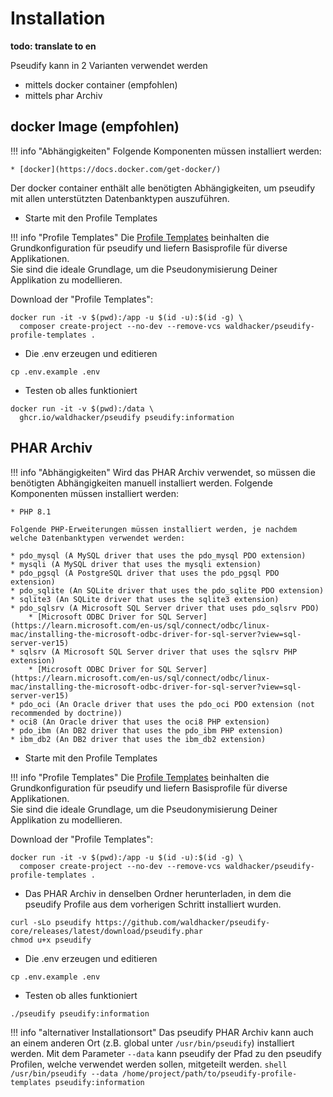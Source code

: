 # Installation

**todo: translate to en**

Pseudify kann in 2 Varianten verwendet werden

* mittels docker container (empfohlen)
* mittels phar Archiv

## docker Image (empfohlen)

!!! info "Abhängigkeiten"
    Folgende Komponenten müssen installiert werden:

    * [docker](https://docs.docker.com/get-docker/)

Der docker container enthält alle benötigten Abhängigkeiten, um pseudify mit allen unterstützten Datenbanktypen auszuführen.  

* Starte mit den Profile Templates

!!! info "Profile Templates"
    Die [Profile Templates](https://github.com/waldhacker/pseudify-profile-templates) beinhalten die Grundkonfiguration für pseudify und liefern Basisprofile für diverse Applikationen.  
    Sie sind die ideale Grundlage, um die Pseudonymisierung Deiner Applikation zu modellieren.

Download der "Profile Templates":

```shell
docker run -it -v $(pwd):/app -u $(id -u):$(id -g) \
  composer create-project --no-dev --remove-vcs waldhacker/pseudify-profile-templates .
```

* Die .env erzeugen und editieren

```shell
cp .env.example .env
```

* Testen ob alles funktioniert

```shell
docker run -it -v $(pwd):/data \
  ghcr.io/waldhacker/pseudify pseudify:information
```

## PHAR Archiv

!!! info "Abhängigkeiten"
    Wird das PHAR Archiv verwendet, so müssen die benötigten Abhängigkeiten manuell installiert werden.
    Folgende Komponenten müssen installiert werden:

    * PHP 8.1

    Folgende PHP-Erweiterungen müssen installiert werden, je nachdem welche Datenbanktypen verwendet werden:

    * pdo_mysql (A MySQL driver that uses the pdo_mysql PDO extension)
    * mysqli (A MySQL driver that uses the mysqli extension)
    * pdo_pgsql (A PostgreSQL driver that uses the pdo_pgsql PDO extension)
    * pdo_sqlite (An SQLite driver that uses the pdo_sqlite PDO extension)
    * sqlite3 (An SQLite driver that uses the sqlite3 extension)
    * pdo_sqlsrv (A Microsoft SQL Server driver that uses pdo_sqlsrv PDO)
        * [Microsoft ODBC Driver for SQL Server](https://learn.microsoft.com/en-us/sql/connect/odbc/linux-mac/installing-the-microsoft-odbc-driver-for-sql-server?view=sql-server-ver15)
    * sqlsrv (A Microsoft SQL Server driver that uses the sqlsrv PHP extension)
        * [Microsoft ODBC Driver for SQL Server](https://learn.microsoft.com/en-us/sql/connect/odbc/linux-mac/installing-the-microsoft-odbc-driver-for-sql-server?view=sql-server-ver15)
    * pdo_oci (An Oracle driver that uses the pdo_oci PDO extension (not recommended by doctrine))
    * oci8 (An Oracle driver that uses the oci8 PHP extension)
    * pdo_ibm (An DB2 driver that uses the pdo_ibm PHP extension)
    * ibm_db2 (An DB2 driver that uses the ibm_db2 extension)

* Starte mit den Profile Templates

!!! info "Profile Templates"
    Die [Profile Templates](https://github.com/waldhacker/pseudify-profile-templates) beinhalten die Grundkonfiguration für pseudify und liefern Basisprofile für diverse Applikationen.  
    Sie sind die ideale Grundlage, um die Pseudonymisierung Deiner Applikation zu modellieren.

Download der "Profile Templates":

```shell
docker run -it -v $(pwd):/app -u $(id -u):$(id -g) \
  composer create-project --no-dev --remove-vcs waldhacker/pseudify-profile-templates .
```

* Das PHAR Archiv in denselben Ordner herunterladen, in dem die pseudify Profile aus dem vorherigen Schritt installiert wurden.

```shell
curl -sLo pseudify https://github.com/waldhacker/pseudify-core/releases/latest/download/pseudify.phar
chmod u+x pseudify
```

* Die .env erzeugen und editieren

```shell
cp .env.example .env
```

* Testen ob alles funktioniert

```shell
./pseudify pseudify:information
```

!!! info "alternativer Installationsort"
    Das pseudify PHAR Archiv kann auch an einem anderen Ort (z.B. global unter `/usr/bin/pseudify`) installiert werden.
    Mit dem Parameter `--data` kann pseudify der Pfad zu den pseudify Profilen, welche verwendet werden sollen, mitgeteilt werden.
    ```shell
    /usr/bin/pseudify --data /home/project/path/to/pseudify-profile-templates pseudify:information
    ```
